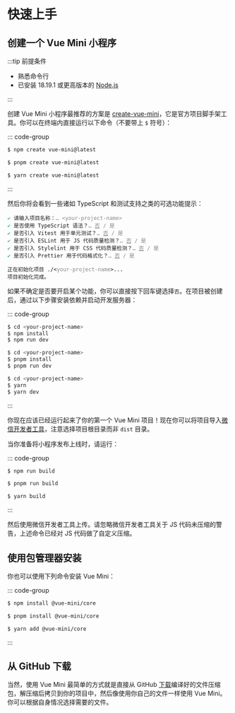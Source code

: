 # 快速上手

## 创建一个 Vue Mini 小程序

:::tip 前提条件

- 熟悉命令行
- 已安装 18.19.1 或更高版本的 [Node.js](https://nodejs.org)

:::

创建 Vue Mini 小程序最推荐的方案是 [create-vue-mini](https://github.com/vue-mini/create-vue-mini)，它是官方项目脚手架工具。你可以在终端内直接运行以下命令（不要带上 `$` 符号）：

::: code-group

```sh [npm]
$ npm create vue-mini@latest
```

```sh [pnpm]
$ pnpm create vue-mini@latest
```

```sh [yarn]
$ yarn create vue-mini@latest
```

:::

然后你将会看到一些诸如 TypeScript 和测试支持之类的可选功能提示：

<div class="language-sh"><pre class="vp-code"><code><span style="color:#42b883;">✔</span> <span style="--shiki-light:#032F62;--shiki-dark:#9ECBFF;">请输入项目名称：<span style="color:#888;">… <span style="--shiki-light:#00B6FF;--shiki-dark:#89DDFF;">&lt;</span><span style="color:#888;">your-project-name</span><span style="--shiki-light:#00B6FF;--shiki-dark:#89DDFF;">&gt;</span></span></span>
<span style="color:#42b883;">✔</span> <span style="--shiki-light:#032F62;--shiki-dark:#9ECBFF;">是否使用 TypeScript 语法？<span style="color:#888;">… <span style="--shiki-light:#00B6FF;--shiki-dark:#89DDFF;text-decoration:underline">否</span> / 是</span></span>
<span style="color:#42b883;">✔</span> <span style="--shiki-light:#032F62;--shiki-dark:#9ECBFF;">是否引入 Vitest 用于单元测试？<span style="color:#888;">… <span style="--shiki-light:#00B6FF;--shiki-dark:#89DDFF;text-decoration:underline">否</span> / 是</span></span>
<span style="color:#42b883;">✔</span> <span style="--shiki-light:#032F62;--shiki-dark:#9ECBFF;">是否引入 ESLint 用于 JS 代码质量检测？<span style="color:#888;">… <span style="--shiki-light:#00B6FF;--shiki-dark:#89DDFF;text-decoration:underline">否</span> / 是</span></span>
<span style="color:#42b883;">✔</span> <span style="--shiki-light:#032F62;--shiki-dark:#9ECBFF;">是否引入 Stylelint 用于 CSS 代码质量检测？<span style="color:#888;">… <span style="--shiki-light:#00B6FF;--shiki-dark:#89DDFF;text-decoration:underline">否</span> / 是</span></span>
<span style="color:#42b883;">✔</span> <span style="--shiki-light:#032F62;--shiki-dark:#9ECBFF;">是否引入 Prettier 用于代码格式化？<span style="color:#888;">… <span style="--shiki-light:#00B6FF;--shiki-dark:#89DDFF;text-decoration:underline">否</span> / 是</span></span>
<span></span>
<span style="--shiki-light:#032F62;--shiki-dark:#9ECBFF;">正在初始化项目 ./<span style="--shiki-light:#00B6FF;--shiki-dark:#89DDFF;">&lt;</span><span style="color:#888;">your-project-name</span><span style="--shiki-light:#00B6FF;--shiki-dark:#89DDFF;">&gt;</span>...</span>
<span style="--shiki-light:#032F62;--shiki-dark:#9ECBFF;">项目初始化完成。</span></code></pre></div>

如果不确定是否要开启某个功能，你可以直接按下回车键选择`否`。在项目被创建后，通过以下步骤安装依赖并启动开发服务器：

::: code-group

```sh [npm]
$ cd <your-project-name>
$ npm install
$ npm run dev
```

```sh [pnpm]
$ cd <your-project-name>
$ pnpm install
$ pnpm run dev
```

```sh [yarn]
$ cd <your-project-name>
$ yarn
$ yarn dev
```

:::

你现在应该已经运行起来了你的第一个 Vue Mini 项目！现在你可以将项目导入[微信开发者工具](https://developers.weixin.qq.com/miniprogram/dev/devtools/download.html)，注意选择项目根目录而非 `dist` 目录。

当你准备将小程序发布上线时，请运行：

::: code-group

```sh [npm]
$ npm run build
```

```sh [pnpm]
$ pnpm run build
```

```sh [yarn]
$ yarn build
```

:::

然后使用微信开发者工具上传。请忽略微信开发者工具关于 JS 代码未压缩的警告，上述命令已经对 JS 代码做了自定义压缩。

## 使用包管理器安装

你也可以使用下列命令安装 Vue Mini：

::: code-group

```sh [npm]
$ npm install @vue-mini/core
```

```sh [pnpm]
$ pnpm install @vue-mini/core
```

```sh [yarn]
$ yarn add @vue-mini/core
```

:::

## 从 GitHub 下载

当然，使用 Vue Mini 最简单的方式就是直接从 GitHub [下载](https://github.com/vue-mini/vue-mini/releases)编译好的文件压缩包，解压缩后拷贝到你的项目中，然后像使用你自己的文件一样使用 Vue Mini。你可以根据自身情况选择需要的文件。

